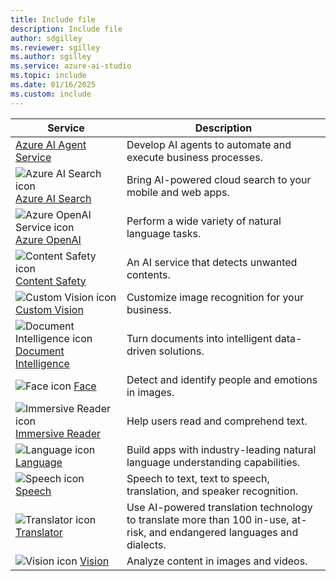 ```yaml
---
title: Include file
description: Include file
author: sdgilley
ms.reviewer: sgilley
ms.author: sgilley
ms.service: azure-ai-studio
ms.topic: include
ms.date: 01/16/2025
ms.custom: include
---
```


| Service | Description |
| --- | --- |
| [Azure AI Agent Service](../../ai-services/agents/index.yml) | Develop AI agents to automate and execute business processes. |
| ![Azure AI Search icon](~/reusable-content/ce-skilling/azure/media/ai-services/search.svg) [Azure AI Search](/azure/search/) | Bring AI-powered cloud search to your mobile and web apps. |
| ![Azure OpenAI Service icon](~/reusable-content/ce-skilling/azure/media/ai-services/azure-openai.svg) [Azure OpenAI](../../ai-services/openai/index.yml) | Perform a wide variety of natural language tasks. |
| ![Content Safety icon](~/reusable-content/ce-skilling/azure/media/ai-services/content-safety.svg) [Content Safety](../../ai-services/content-safety/index.yml) | An AI service that detects unwanted contents. |
| ![Custom Vision icon](~/reusable-content/ce-skilling/azure/media/ai-services/custom-vision.svg) [Custom Vision](../../ai-services/custom-vision-service/index.yml) | Customize image recognition for your business. |
| ![Document Intelligence icon](~/reusable-content/ce-skilling/azure/media/ai-services/document-intelligence.svg) [Document Intelligence](../../ai-services/document-intelligence/index.yml) | Turn documents into intelligent data-driven solutions. |
| ![Face icon](~/reusable-content/ce-skilling/azure/media/ai-services/face.svg) [Face](../../ai-services/computer-vision/overview-identity.md) | Detect and identify people and emotions in images. |
| ![Immersive Reader icon](~/reusable-content/ce-skilling/azure/media/ai-services/immersive-reader.svg) [Immersive Reader](../../ai-services/immersive-reader/index.yml) | Help users read and comprehend text. |
| ![Language icon](~/reusable-content/ce-skilling/azure/media/ai-services/language.svg) [Language](../../ai-services/language-service/index.yml) | Build apps with industry-leading natural language understanding capabilities. |
| ![Speech icon](~/reusable-content/ce-skilling/azure/media/ai-services/speech.svg) [Speech](../../ai-services/speech-service/index.yml) | Speech to text, text to speech, translation, and speaker recognition. |
| ![Translator icon](~/reusable-content/ce-skilling/azure/media/ai-services/translator.svg) [Translator](../../ai-services/translator/index.yml) | Use AI-powered translation technology to translate more than 100 in-use, at-risk, and endangered languages and dialects. |
| ![Vision icon](~/reusable-content/ce-skilling/azure/media/ai-services/vision.svg) [Vision](../../ai-services/computer-vision/index.yml) | Analyze content in images and videos. | 